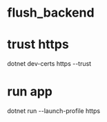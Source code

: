 # flush_backend

# trust https

dotnet dev-certs https --trust

# run app

dotnet run --launch-profile https
